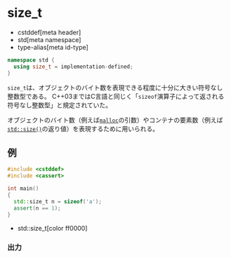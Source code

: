 # size_t
* cstddef[meta header]
* std[meta namespace]
* type-alias[meta id-type]

```cpp
namespace std {
  using size_t = implementation-defined;
}
```

`size_t`は、オブジェクトのバイト数を表現できる程度に十分に大きい符号なし整数型である。
C++03まではC言語と同じく「`sizeof`演算子によって返される符号なし整数型」と規定されていた。

オブジェクトのバイト数（例えば[`malloc`](/reference/cstdlib.html)の引数）やコンテナの要素数（例えば[`std::size()`](/reference/iterator/size.md)の返り値）を表現するために用いられる。

## 例
```cpp example
#include <cstddef>
#include <cassert>

int main()
{
  std::size_t n = sizeof('a');
  assert(n == 1);
}
```
* std::size_t[color ff0000]


### 出力
```
```

